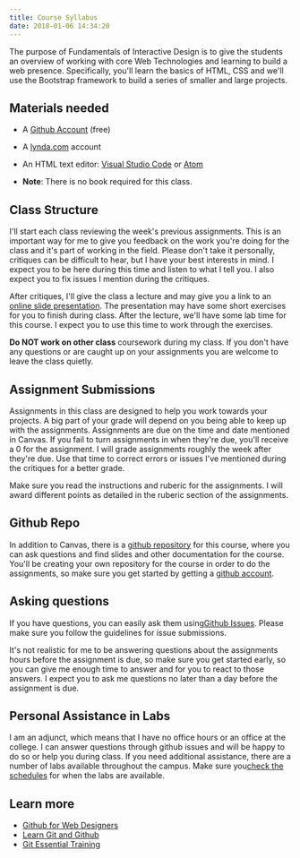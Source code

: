```yaml
---
title: Course Syllabus
date: 2018-01-06 14:34:20
---
```

The purpose of Fundamentals of Interactive Design is to give the students an overview of working with core Web Technologies and learning to build a web presence. Specifically, you'll learn the basics of HTML, CSS and we'll use the Bootstrap framework to build a series of smaller and large projects.

## Materials needed

- A [Github Account](https://github.com) (free)
- A [lynda.com](http://lynda.com) account
- An HTML text editor: [Visual Studio Code](https://code.visualstudio.com/) or [Atom](https://atom.io/)

- **Note**: There is no book required for this class.

<h2>Class Structure</h2>

I'll start each class reviewing the week's previous assignments. This is an important way for me to give you feedback on the work you're doing for the class and it's part of working in the field. Please don't take it personally, critiques can be difficult to hear, but I have your best interests in mind. I expect you to be here during this time and listen to what I tell you. I also expect you to fix issues I mention during the critiques.

After critiques, I'll give the class a lecture and may give you a link to an [online slide presentation](/slides/slides.html). The presentation may have some short exercises for you to finish during class. After the lecture, we'll have some lab time for this course. I expect you to use this time to work through the exercises.

**Do NOT work on other class** coursework during my class. If you don't have any questions or are caught up on your assignments you are welcome to leave the class quietly.

## Assignment Submissions

Assignments in this class are designed to help you work towards your projects. A big part of your grade will depend on you being able to keep up with the assignments. Assignments are due on the time and date mentioned in Canvas. If you fail to turn assignments in when they're due, you'll receive a 0 for the assignment. I will grade assignments roughly the week after they're due. Use that time to correct errors or issues I've mentioned during the critiques for a better grade.

Make sure you read the instructions and ruberic for the assignments. I will award different points as detailed in the ruberic section of the assignments.

## Github Repo

In addition to Canvas, there is a [github repository](https://github.com/planetoftheweb/fid) for this course, where you can ask questions and find slides and other documentation for the course. You'll be creating your own repository for the course in order to do the assignments, so make sure you get started by getting a [github account](https://github.com).

## Asking questions

If you have questions, you can easily ask them using[Github Issues](https://github.com/planetoftheweb/fid/issues). Please make sure you follow the guidelines for issue submissions.


It's not realistic for me to be answering questions about the assignments hours before the assignment is due, so make sure you get started early, so you can give me enough time to answer and for you to react to those answers. I expect you to ask me questions no later than a day before the assignment is due.

## Personal Assistance in Labs

I am an adjunct, which means that I have no office hours or an office at the college. I can answer questions through github issues and will be happy to do so or help you during class. If you need additional assistance, there are a number of labs available throughout the campus. Make sure you[check the schedules](http://www.seminolestate.edu/computers/labhours/) for when the labs are available.

## Learn more

- [Github for Web Designers](https://www.lynda.com/GitHub-tutorials/GitHub-Web-Designers/162276-2.html)
- [Learn Git and Github](https://www.lynda.com/Git-tutorials/Up-Running-Git-GitHub/409275-2.html)
- [Git Essential Training](https://www.lynda.com/Git-tutorials/Git-Essential-Training/100222-2.html)